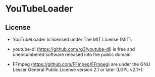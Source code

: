 # YouTubeLoader

## License
- YouTubeLoader
Is licensed under The MIT License (MIT).

- youtube-dl (https://github.com/rg3/youtube-dl) is free and unencumbered software released into the public domain.

- FFmpeg (https://github.com/FFmpeg/FFmpeg) are under the GNU Lesser General Public License version 2.1 or later (LGPL v2.1+).
